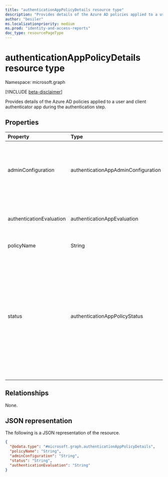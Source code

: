 ```yaml
---
title: "authenticationAppPolicyDetails resource type"
description: "Provides details of the Azure AD policies applied to a user and client authenticator app during the authentication step."
author: "besiler"
ms.localizationpriority: medium
ms.prod: "identity-and-access-reports"
doc_type: resourcePageType
---
```


# authenticationAppPolicyDetails resource type

Namespace: microsoft.graph

[!INCLUDE [beta-disclaimer](../../includes/beta-disclaimer.md)]

Provides details of the Azure AD policies applied to a user and client authenticator app during the authentication step.

## Properties
|Property|Type|Description|
|:---|:---|:---|
|adminConfiguration|authenticationAppAdminConfiguration|The admin configuration of the policy on the user's Authenticator app. For a policy that does not impact the success/failure of the authentication, the evaluation defaults to `notApplicable`. The possible values are: `notApplicable`, `enabled`, `disabled`, `unknownFutureValue`.|
|authenticationEvaluation|authenticationAppEvaluation|Evaluates the success/failure of the authentication based on the admin configuration of the policy on the user's authenticator client app. The possible values are: `success`, `failure`, `unknownFutureValue`.|
|policyName|String|The name of the policy enforced on the user's Authenticator app.|
|status|authenticationAppPolicyStatus|Refers to whether the policy executed as expected on the user's authenticator client app. The possible values are: `unknown`, `appLockOutOfDate`, `appLockEnabled`, `appLockDisabled`, `appContextOutOfDate`, `appContextShown`, `appContextNotShown`, `locationContextOutOfDate`, `locationContextShown`, `locationContextNotShown`, `numberMatchOutOfDate`, `numberMatchCorrectNumberEntered`, `numberMatchIncorrectNumberEntered`, `numberMatchDeny`, `tamperResistantHardwareOutOfDate`, `tamperResistantHardwareUsed`, `tamperResistantHardwareNotUsed`, `unknownFutureValue`.|

## Relationships
None.

## JSON representation
The following is a JSON representation of the resource.
<!-- {
  "blockType": "resource",
  "@odata.type": "microsoft.graph.authenticationAppPolicyDetails"
}
-->
``` json
{
  "@odata.type": "#microsoft.graph.authenticationAppPolicyDetails",
  "policyName": "String",
  "adminConfiguration": "String",
  "status": "String",
  "authenticationEvaluation": "String"
}
```

